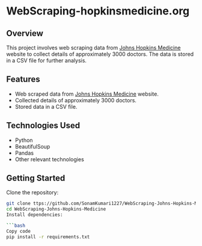 # WebScraping-hopkinsmedicine.org

## Overview

This project involves web scraping data from [Johns Hopkins Medicine](https://www.hopkinsmedicine.org/) website to collect details of approximately 3000 doctors. The data is stored in a CSV file for further analysis.

## Features

- Web scraped data from [Johns Hopkins Medicine](https://www.hopkinsmedicine.org/) website.
- Collected details of approximately 3000 doctors.
- Stored data in a CSV file.

## Technologies Used

- Python
- BeautifulSoup
- Pandas
- Other relevant technologies

## Getting Started

Clone the repository:

```bash
git clone ttps://github.com/SonamKumari1227/WebScraping-Johns-Hopkins-Medicine.git
cd WebScraping-Johns-Hopkins-Medicine
Install dependencies:

```bash
Copy code
pip install -r requirements.txt
